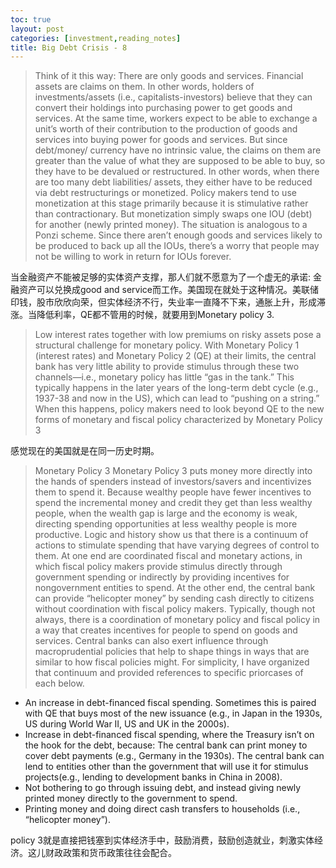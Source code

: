 ```yaml
---
toc: true
layout: post
categories: [investment,reading_notes]
title: Big Debt Crisis - 8
---
```

>  Think of it this way: There are only goods and services. Financial assets are claims on them. In other words, holders of investments/assets (i.e., capitalists-investors) believe that they can convert their holdings into purchasing power to get goods and services. At the same time, workers expect to be able to exchange a unit’s worth of their contribution to the production of goods and services into buying power for goods and services. But since debt/money/ currency have no intrinsic value, the claims on them are greater than the value of what they are supposed to be able to buy, so they have to be devalued or restructured. In other words, when there are too many debt liabilities/ assets, they either have to be reduced via debt restructurings or monetized. Policy makers tend to use monetization at this stage primarily because it is stimulative rather than contractionary. But monetization simply swaps one IOU (debt) for another (newly printed money). The situation is analogous to a Ponzi scheme. Since there aren’t enough goods and services likely to be produced to back up all the IOUs, there’s a worry that people may not be willing to work in return for IOUs forever.

当金融资产不能被足够的实体资产支撑，那人们就不愿意为了一个虚无的承诺: 金融资产可以兑换成good and service而工作。美国现在就处于这种情况。美联储印钱，股市欣欣向荣，但实体经济不行，失业率一直降不下来，通胀上升，形成滞涨。当降低利率，QE都不管用的时候，就要用到Monetary policy 3.

> Low interest rates together with low premiums on risky assets pose a structural challenge for monetary policy. With Monetary Policy 1 (interest rates) and Monetary Policy 2 (QE) at their limits, the central bank has very little ability to provide stimulus through these two channels—i.e., monetary policy has little “gas in the tank.” This typically happens in the later years of the long-term debt cycle (e.g., 1937-38 and now in the US), which can lead to “pushing on a string.” When this happens, policy makers need to look beyond QE to the new forms of monetary and fiscal policy characterized by Monetary Policy 3

感觉现在的美国就是在同一历史时期。

> Monetary Policy 3
Monetary Policy 3 puts money more directly into the hands of spenders instead of investors/savers and incentivizes them to spend it. Because wealthy people have fewer incentives to spend the incremental money and credit they get than less wealthy people, when the wealth gap is large and the economy is weak, directing spending opportunities at less wealthy people is more productive.
Logic and history show us that there is a continuum of actions to stimulate spending that have varying degrees of control to them. At one end are coordinated fiscal and monetary actions, in which fiscal policy makers provide stimulus directly through government spending or indirectly by providing incentives for nongovernment entities to spend. At the other end, the central bank can provide “helicopter money” by sending cash directly to citizens without coordination with fiscal policy makers. Typically, though not always, there is a coordination of monetary policy and fiscal policy in a way that creates incentives for people to spend on goods and services. Central banks can also exert influence through macroprudential policies that help to shape things in ways that are similar to how fiscal policies might. For simplicity, I have organized that continuum and provided references to specific priorcases of each below.
- An increase in debt-financed fiscal spending. Sometimes this is paired with QE that buys most of the new issuance (e.g., in Japan in the 1930s, US during World War II, US and UK in the 2000s).
- Increase in debt-financed fiscal spending, where the Treasury isn’t on the hook for the debt, because: The central bank can print money to cover debt payments (e.g., Germany in the 1930s). The central bank can lend to entities other than the government that will use it for stimulus projects(e.g., lending to development banks in China in 2008).
- Not bothering to go through issuing debt, and instead giving newly printed money directly to the
government to spend. 
- Printing money and doing direct cash transfers to households (i.e., “helicopter money”).

policy 3就是直接把钱塞到实体经济手中，鼓励消费，鼓励创造就业，刺激实体经济。这儿财政政策和货币政策往往会配合。
